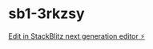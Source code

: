 # sb1-3rkzsy

[Edit in StackBlitz next generation editor ⚡️](https://stackblitz.com/~/github.com/hvietdo99/sb1-3rkzsy)